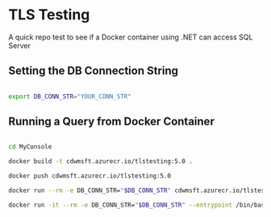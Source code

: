 # TLS Testing

A quick repo test to see if a Docker container using .NET can access SQL Server

## Setting the DB Connection String

```bash

export DB_CONN_STR="YOUR_CONN_STR"

```

## Running a Query from Docker Container

```bash

cd MyConsole

docker build -t cdwmsft.azurecr.io/tlstesting:5.0 .

docker push cdwmsft.azurecr.io/tlstesting:5.0

docker run --rm -e DB_CONN_STR="$DB_CONN_STR" cdwmsft.azurecr.io/tlstesting:5.0

docker run -it --rm -e DB_CONN_STR="$DB_CONN_STR" --entrypoint /bin/bash cdwmsft.azurecr.io/tlstesting:5.0

```